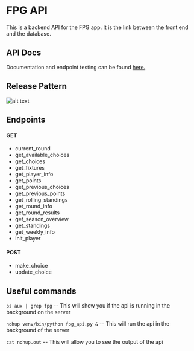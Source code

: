 # FPG API

This is a backend API for the FPG app. It is the link between the front end and the database.

## API Docs

Documentation and endpoint testing can be found [here.](http://127.0.0.1:5000/apidocs/#)

## Release Pattern

![alt text](image-1.png)

## Endpoints

#### GET

- current_round
- get_available_choices
- get_choices
- get_fixtures
- get_player_info
- get_points
- get_previous_choices
- get_previous_points
- get_rolling_standings
- get_round_info
- get_round_results
- get_season_overview
- get_standings
- get_weekly_info
- init_player

#### POST

- make_choice
- update_choice

## Useful commands

`ps aux | grep fpg` -- This will show you if the api is running in the background on the server

`nohup venv/bin/python fpg_api.py &` -- This will run the api in the background of the server

`cat nohup.out` -- This will allow you to see the output of the api

